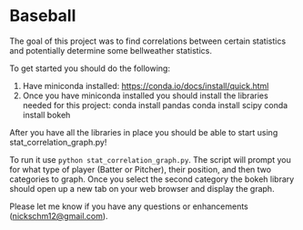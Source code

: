 # Baseball
The goal of this project was to find correlations between certain statistics and potentially determine some bellweather statistics.

To get started you should do the following:
1. Have miniconda installed: https://conda.io/docs/install/quick.html
2. Once you have miniconda installed you should install the libraries needed for this project:
	  conda install pandas
	  conda install scipy
	  conda install bokeh

After you have all the libraries in place you should be able to start using stat_correlation_graph.py!

To run it use `python stat_correlation_graph.py`. The script will prompt you for what type of player (Batter or Pitcher), their position, and then two categories to graph. Once you select the second category the bokeh library should open up a new tab on your web browser and display the graph.

Please let me know if you have any questions or enhancements (nickschm12@gmail.com).
